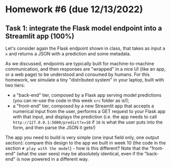 # Homework #6 (due 12/13/2022)

## Task 1: integrate the Flask model endpoint into a Streamlit app (100%)

Let's consider again the Flask endpoint shown in class, that takes as input a `x` and returns a JSON with a prediction and some metadata.

As we discussed, endpoints are typically built for machine-to-machine communication, and then responses are "wrapped" in a nice UI (like an app, or a web page) to be understood and consumed by humans. For this homework, we simulate a tiny "distributed system" in your laptop, built with two tiers:

* a "back-end" tier, composed by a Flask app serving model predictions (you can re-use the code in this week `src` folder as is!);
* a "front-end" tier, composed by a new Streamlit app that accepts a numerical input from the user, performs a GET request to your Flask app with that input, and displays the prediction (i.e. the app needs to call `http://127.0.0.1:5000/predict?x=10` if `10` is what the user puts into the form, and then parse the JSON it gets!)

The app you need to build is very simple (one input field only, one output section): compare this design to the app we built in week 10 (the code in the section `# play with the model`) - how is this different? Note that the "front-end" (what the user sees) may be absolutely identical, even if the "back-end" is now powered in a different way.

